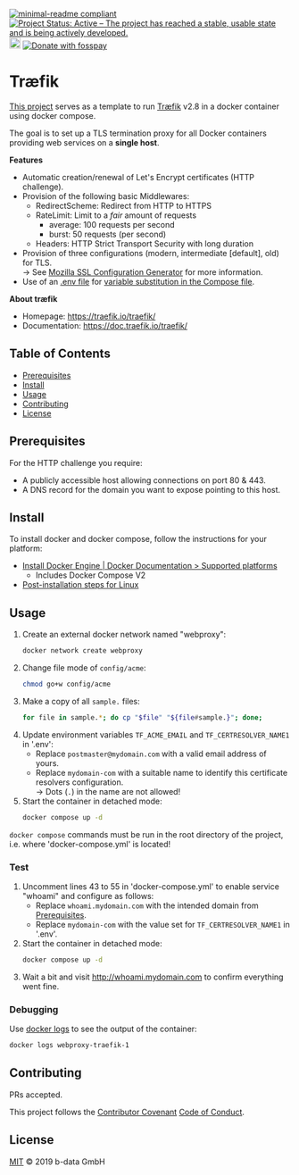 [![minimal-readme compliant](https://img.shields.io/badge/readme%20style-minimal-brightgreen.svg)](https://github.com/RichardLitt/standard-readme/blob/master/example-readmes/minimal-readme.md) [![Project Status: Active – The project has reached a stable, usable state and is being actively developed.](https://www.repostatus.org/badges/latest/active.svg)](https://www.repostatus.org/#active) <a href="https://liberapay.com/benz0li/donate"><img src="https://liberapay.com/assets/widgets/donate.svg" alt="Donate using Liberapay" height="20"></a> <a href="https://benz0li.b-data.io/donate?project=2"><img src="https://benz0li.b-data.io/donate/static/donate-with-fosspay.png" alt="Donate with fosspay"></a>

# Træfik

[This project](https://gitlab.com/b-data/docker/deployments/traefik) serves as
a template to run [Træfik](https://hub.docker.com/_/traefik) v2.8 in a docker
container using docker compose.

The goal is to set up a TLS termination proxy for all Docker containers
providing web services on a **single host**.

**Features**

*  Automatic creation/renewal of Let's Encrypt certificates (HTTP challenge).
*  Provision of the following basic Middlewares:
    *  RedirectScheme: Redirect from HTTP to HTTPS
    *  RateLimit: Limit to a _fair_ amount of requests
        *  average: 100 requests per second
        *  burst: 50 requests (per second)
    *  Headers: HTTP Strict Transport Security with long duration
*  Provision of three configurations (modern, intermediate [default], old) for
   TLS.  
   → See [Mozilla SSL Configuration Generator](https://ssl-config.mozilla.org)
   for more information.
*  Use of an [.env file](https://docs.docker.com/compose/env-file/) for
   [variable substitution in the Compose file](https://docs.docker.com/compose/compose-file/#variable-substitution).
   

**About træfik**

*  Homepage: https://traefik.io/traefik/
*  Documentation: https://doc.traefik.io/traefik/

## Table of Contents

*  [Prerequisites](#prerequisites)
*  [Install](#install)
*  [Usage](#usage)
*  [Contributing](#contributing)
*  [License](#license)

## Prerequisites

For the HTTP challenge you require:

*  A publicly accessible host allowing connections on port 80 & 443.
*  A DNS record for the domain you want to expose pointing to this host.

## Install

To install docker and docker compose, follow the instructions for your platform:

*  [Install Docker Engine | Docker Documentation > Supported platforms](https://docs.docker.com/engine/install/#supported-platforms)
   *  Includes Docker Compose V2
*  [Post-installation steps for Linux](https://docs.docker.com/engine/install/linux-postinstall/)

## Usage

1.  Create an external docker network named "webproxy":  
    ```bash
    docker network create webproxy
    ```
1.  Change file mode of `config/acme`:
    ```bash
    chmod go+w config/acme
    ```
1.  Make a copy of all `sample.` files:  
    ```bash
    for file in sample.*; do cp "$file" "${file#sample.}"; done;
    ```
1.  Update environment variables `TF_ACME_EMAIL` and `TF_CERTRESOLVER_NAME1` in
    '.env':
    *  Replace `postmaster@mydomain.com` with a valid email address of yours.
    *  Replace `mydomain-com` with a suitable name to identify this certificate
       resolvers configuration.  
       → Dots (`.`) in the name are not allowed!
1.  Start the container in detached mode:  
    ```bash
    docker compose up -d
    ```

`docker compose` commands must be run in the root directory of the project, i.e.
where 'docker-compose.yml' is located!

### Test

1.  Uncomment lines 43 to 55 in 'docker-compose.yml' to enable service "whoami"
    and configure as follows:
    *  Replace `whoami.mydomain.com` with the intended domain from
    [Prerequisites](#prerequisites).
    *  Replace `mydomain-com` with the value set for `TF_CERTRESOLVER_NAME1` in
    '.env'.
2.  Start the container in detached mode:  
    ```bash
    docker compose up -d
    ```
3.  Wait a bit and visit http://whoami.mydomain.com to confirm everything went
fine.

### Debugging

Use [docker logs](https://docs.docker.com/engine/reference/commandline/logs/)
to see the output of the container:

```bash
docker logs webproxy-traefik-1
```

## Contributing

PRs accepted.

This project follows the
[Contributor Covenant](https://www.contributor-covenant.org)
[Code of Conduct](CODE_OF_CONDUCT.md).

## License

[MIT](LICENSE) © 2019 b-data GmbH
